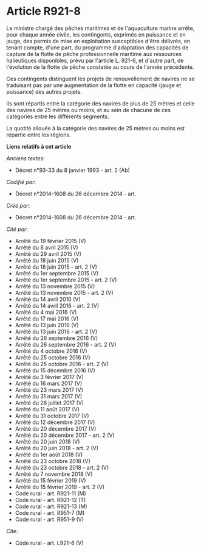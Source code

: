 # Article R921-8

Le ministre chargé des pêches maritimes et de l'aquaculture marine arrête, pour chaque année civile, les contingents,
exprimés en puissance et en jauge, des permis de mise en exploitation susceptibles d'être délivrés, en tenant compte, d'une
part, du programme d'adaptation des capacités de capture de la flotte de pêche professionnelle maritime aux ressources
halieutiques disponibles, prévu par l'article L. 921-6, et d'autre part, de l'évolution de la flotte de pêche constatée au
cours de l'année précédente. 

Ces contingents distinguent les projets de renouvellement de navires ne se traduisant pas par une augmentation de la flotte
en capacité (jauge et puissance) des autres projets. 

Ils sont répartis entre la catégorie des navires de plus de 25 mètres et celle des navires de 25 mètres ou moins, et au sein
de chacune de ces catégories entre les différents segments. 

La quotité allouée à la catégorie des navires de 25 mètres ou moins est répartie entre les régions.

**Liens relatifs à cet article**

_Anciens textes_:

  - Décret n°93-33 du 8 janvier 1993 - art. 2 (Ab)

_Codifié par_:

  - Décret n°2014-1608 du 26 décembre 2014 - art.

_Créé par_:

  - Décret n°2014-1608 du 26 décembre 2014 - art.

_Cité par_:

  - Arrêté du 19 février 2015 (V)
  - Arrêté du 8 avril 2015 (V)
  - Arrêté du 29 avril 2015 (V)
  - Arrêté du 18 juin 2015 (V)
  - Arrêté du 18 juin 2015 - art. 2 (V)
  - Arrêté du 1er septembre 2015 (V)
  - Arrêté du 1er septembre 2015 - art. 2 (V)
  - Arrêté du 13 novembre 2015 (V)
  - Arrêté du 13 novembre 2015 - art. 2 (V)
  - Arrêté du 14 avril 2016 (V)
  - Arrêté du 14 avril 2016 - art. 2 (V)
  - Arrêté du 4 mai 2016 (V)
  - Arrêté du 17 mai 2016 (V)
  - Arrêté du 13 juin 2016 (V)
  - Arrêté du 13 juin 2016 - art. 2 (V)
  - Arrêté du 26 septembre 2016 (V)
  - Arrêté du 26 septembre 2016 - art. 2 (V)
  - Arrêté du 4 octobre 2016 (V)
  - Arrêté du 25 octobre 2016 (V)
  - Arrêté du 25 octobre 2016 - art. 2 (V)
  - Arrêté du 15 décembre 2016 (V)
  - Arrêté du 3 février 2017 (V)
  - Arrêté du 16 mars 2017 (V)
  - Arrêté du 23 mars 2017 (V)
  - Arrêté du 31 mars 2017 (V)
  - Arrêté du 26 juillet 2017 (V)
  - Arrêté du 11 août 2017 (V)
  - Arrêté du 31 octobre 2017 (V)
  - Arrêté du 12 décembre 2017 (V)
  - Arrêté du 20 décembre 2017 (V)
  - Arrêté du 20 décembre 2017 - art. 2 (V)
  - Arrêté du 20 juin 2018 (V)
  - Arrêté du 20 juin 2018 - art. 2 (V)
  - Arrêté du 1er août 2018 (V)
  - Arrêté du 23 octobre 2018 (V)
  - Arrêté du 23 octobre 2018 - art. 2 (V)
  - Arrêté du 7 novembre 2018 (V)
  - Arrêté du 15 février 2019 (V)
  - Arrêté du 15 février 2019 - art. 2 (V)
  - Code rural - art. R921-11 (M)
  - Code rural - art. R921-12 (T)
  - Code rural - art. R921-13 (M)
  - Code rural - art. R951-7 (M)
  - Code rural - art. R951-9 (V)

_Cite_:

  - Code rural - art. L921-6 (V)
